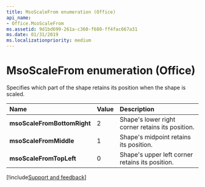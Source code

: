 ```yaml
---
title: MsoScaleFrom enumeration (Office)
api_name:
- Office.MsoScaleFrom
ms.assetid: 9d1bd699-261a-c360-f680-ff4fac667a31
ms.date: 01/31/2019
ms.localizationpriority: medium
---
```



# MsoScaleFrom enumeration (Office)

Specifies which part of the shape retains its position when the shape is scaled.

|Name|Value|Description|
|:-----|:-----|:-----|
|**msoScaleFromBottomRight**|2|Shape's lower right corner retains its position.|
|**msoScaleFromMiddle**|1|Shape's midpoint retains its position.|
|**msoScaleFromTopLeft**|0|Shape's upper left corner retains its position.|

[!include[Support and feedback](~/includes/feedback-boilerplate.md)]